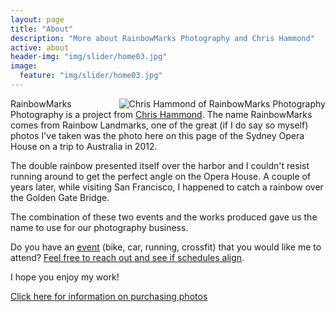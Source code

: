 ```yaml
---
layout: page
title: "About"
description: "More about RainbowMarks Photography and Chris Hammond"
active: about
header-img: "img/slider/home03.jpg"
image:
  feature: "img/slider/home03.jpg"
---
```

<img src="{% picture direct200 img/MidSouthHeadshot-1.jpg %}" align="right" alt="Chris Hammond of RainbowMarks Photography" />RainbowMarks Photography is a project from <a href="https://www.chrishammond.com" target="_blank">Chris Hammond</a>. The name RainbowMarks comes from Rainbow Landmarks, one of the great (if I do say so myself) photos I've taken was the photo here on this page of the Sydney Opera House on a trip to Australia in 2012.

The double rainbow presented itself over the harbor and I couldn't resist running around to get the perfect angle on the Opera House. A couple of years later, while visiting San Francisco, I happened to catch a rainbow over the Golden Gate Bridge.

The combination of these two events and the works produced gave us the name to use for our photography business.

Do you have an [event](/events) (bike, car, running, crossfit) that you would like me to attend? [Feel free to reach out and see if schedules align](https://www.chrishammond.com/Contact). 

I hope you enjoy my work!

[Click here for information on purchasing photos](/purchase/)